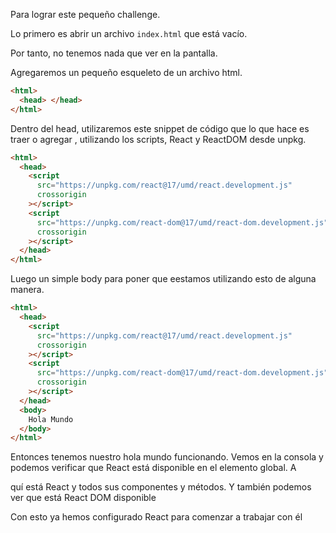 Para lograr este pequeño challenge.

Lo primero es abrir un archivo `index.html` que está vacío.

Por tanto, no tenemos nada que ver en la pantalla.

Agregaremos un pequeño esqueleto de un archivo html.

```html
<html>
  <head> </head>
</html>
```

Dentro del head, utilizaremos este snippet de código que lo que hace es traer o agregar , utilizando los scripts, React y ReactDOM desde unpkg.

```html
<html>
  <head>
    <script
      src="https://unpkg.com/react@17/umd/react.development.js"
      crossorigin
    ></script>
    <script
      src="https://unpkg.com/react-dom@17/umd/react-dom.development.js"
      crossorigin
    ></script>
  </head>
</html>
```

Luego un simple body para poner que eestamos utilizando esto de alguna manera.

```html
<html>
  <head>
    <script
      src="https://unpkg.com/react@17/umd/react.development.js"
      crossorigin
    ></script>
    <script
      src="https://unpkg.com/react-dom@17/umd/react-dom.development.js"
      crossorigin
    ></script>
  </head>
  <body>
    Hola Mundo
  </body>
</html>
```

Entonces tenemos nuestro hola mundo funcionando. Vemos en la consola y podemos verificar que React está disponible en el elemento global. A

quí está React y todos sus componentes y métodos. Y también podemos ver que está React DOM disponible

Con esto ya hemos configurado React para comenzar a trabajar con él
